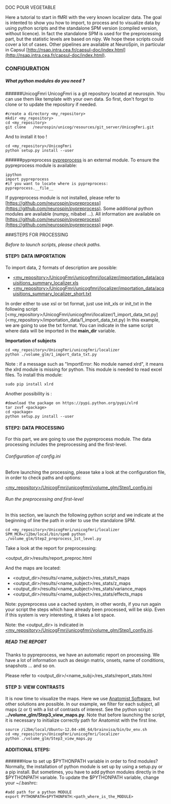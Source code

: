 DOC POUR VEGETABLE

Here a tutorial to start in fMRI with the very known localizer data. The goal is 
intented to show you how to import, to process and to visualize data by 
using python scripts and the standalone SPM version (compiled version, without licence).
In fact the standalone SPM is used for the preprocessing part, but the statistic levels 
are based on nipy.
We hope these scripts could cover a lot of cases. Other pipelines are available at 
NeuroSpin, in particular in Capsul [http://nsap.intra.cea.fr/capsul-doc/index.html](http://nsap.intra.cea.fr/capsul-doc/index.html).


### CONFIGURATION

##### What python modules do you need ?

######UnicogFmri
UnicogFmri is a git repository located at neurospin.
You can use them like template with your own data.
So first, don't forgot to clone or to update the repository if needed.

    #create a directory <my_repository>
    mkdir <my_repository>
    cd <my_repository>
    git clone   /neurospin/unicog/resources/git_server/UnicogFmri.git

And to install it too !

    cd <my_repository>/UnicogFmri
    python setup.py install --user


######pypreprocess
[pypreprocess](https://github.com/neurospin/pypreprocess) is an external module.
To ensure the pypreprocess module is available:

    ipython
    import pypreprocess
    #if you want to locate where is pypreprocess:
    pypreprocess.__file__ 

If pypreprocess module is not installed, please refer to [https://github.com/neurospin/pypreprocess](https://github.com/neurospin/pypreprocess).
Some additional python modules are available (numpy, nibabel ...). All information are available 
on [https://github.com/neurospin/pypreprocess](https://github.com/neurospin/pypreprocess) page.

###STEPS FOR PROCESSING

*Before to launch scripts, please check paths.*

#### STEP1: DATA IMPORTATION

To import data, 2 formats of description are possible: 

 * [&lt;my_repository&gt;/UnicogFmri/unicogfmri/localizer/importation_data/acquisitions_summary_localizer.xls](../importation_data/acquisitions_summary_localizer.xls)
 * [&lt;my_repository&gt;/UnicogFmri/unicogfmri/localizer/importation_data/acquisitions_summary_localizer_short.txt](../importation_data/acquisitions_summary_localizer_short.txt)


In order either to use xsl or txt format, just use init_xls or init_txt in the following script [<my_repository>/UnicogFmri/unicogfmri/localizer/1_import_data_txt.py](<my_repository>/importation_data/1_import_data_txt.py)
In this example, we are going to use the txt format.
You can indicate in the same script where data will be imported in the **main_dir** variable.



**Importation of subjects**

    cd <my_repository>/UnicogFmri/unicogfmri/localizer
    python ./volume_glm/1_import_data_txt.py


Note : if  a message such as "ImportError: No module named xlrd", it means the
xlrd module is missing for python. This module is needed to read excel files.
To install this module:

    sudo pip install xlrd
    
Another possibility is :
    
    #download the package on https://pypi.python.org/pypi/xlrd
    tar zxvf <package>
    cd <package>
    python setup.py install --user 


#### STEP2: DATA PROCESSING
For this part, we are going to use the pypreprocess module. The data
processing includes the preprocessing and the first-level. 
 
###### Configuration of config.ini
Before launching the processing, please take a look at the configuration file, 
in order to check paths and options: 
    
[&lt;my_repository&gt;/UnicogFmri/unicogfmri/volume_glm/Step1_config.ini](../volume_glm/Step1_config.ini)


###### Run the preprocessing and first-level
In this section, we launch the following python script and we indicate at the
beginning of line the path in order to use the standalone SPM.

    cd <my_repository>/UnicogFmri/unicogfmri/localizer
    SPM_MCR=/i2bm/local/bin/spm8 python ./volume_glm/Step2_preprocess_1st_level.py

Take a look at the report for preprocessing:

&lt;output_dir&gt;/results/report_preproc.html

And the maps are located:

 * &lt;output_dir&gt;/results/&lt;name_subject&gt;/res_stats/t_maps
 * &lt;output_dir&gt;/results/&lt;name_subject&gt;/res_stats/z_maps
 * &lt;output_dir&gt;/results/&lt;name_subject&gt;/res_stats/variance_maps
 * &lt;output_dir&gt;/results/&lt;name_subject&gt;/res_stats/effects_maps

Note: pypreprocess use a cached system, in other words, if you run again your script
the steps which have already been processed, will be skip. Even if this system
is very interesting, it takes a lot space.

Note: the &lt;output_dir&gt; is indicated in [&lt;my_repository&gt;/UnicogFmri/unicogfmri/volume_glm/Step1_config.ini](../volume_glm/Step1_config.ini).

##### READ THE REPORT
Thanks to pypreprocess, we have an automatic report on processing.
We have a lot of information such as design matrix, onsets, name of conditions, 
snapshots  ... and so on.
 
Please refer to &lt;output_dir&gt;/&lt;name_subj&gt;/res_stats/report_stats.html


#### STEP 3: VIEW CONTRASTS
It is now time to visualize the maps. Here we use [Anatomist Software](http://brainvisa.info/doc/anatomist-4.4/ana_training/en/html/index.html#ana_training%book),
but other solutions are possible. In our example, we filter for each subject, 
all maps (z or t) with a list of contrasts of interest. See the python script : 
**../volume_glm/Step3_view_maps.py**. Note that before launching the script, 
it is necessary to initialize correctly path for Anatomist with the first line.

    source /i2bm/local/Ubuntu-12.04-x86_64/brainvisa/bin/bv_env.sh
    cd <my_repository>/UnicogFmri/unicogfmri/localizer
    python ./volume_glm/Step3_view_maps.py


#### ADDITIONAL STEPS:
######How to set up $PYTHONPATH variable in order to find modules?
Normally, the installation of python module is set up by using a setup.py or
a pip install. But sometimes, you have to add python modules directly in the $PYTHONPATH variable.
To update the $PYTHONPATH variable, change your ~/.bashrc:
    
    #add path for a python MODULE 
    export PYTHONPATH=$PYTHONPATH:<path_where_is_the_MODULE>



